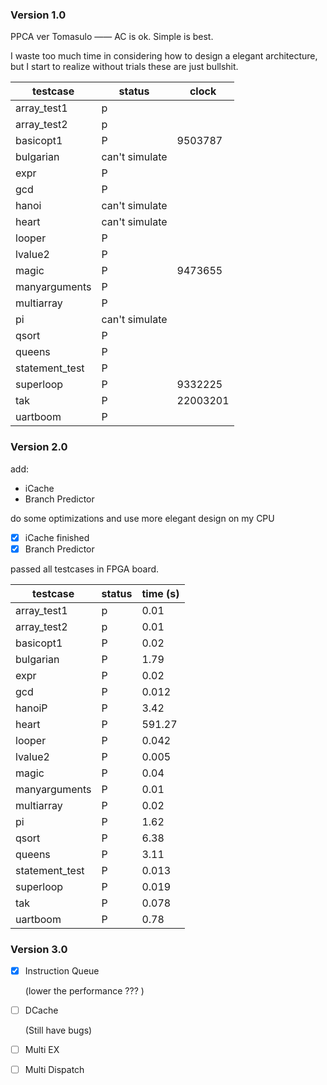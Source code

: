 ### Version 1.0

PPCA ver Tomasulo —— AC is ok. Simple is best.

I waste too much time in considering how to design a elegant architecture, but I start to realize without trials these are just bullshit.


| testcase       | status         | clock    |
| -------------- | -------------- | -------- |
| array_test1    | p              |          |
| array_test2    | p              |          |
| basicopt1      | P              | 9503787  |
| bulgarian      | can't simulate |          |
| expr           | P              |          |
| gcd            | P              |          |
| hanoi          | can't simulate |          |
| heart          | can't simulate |          |
| looper         | P              |          |
| lvalue2        | P              |          |
| magic          | P              | 9473655  |
| manyarguments  | P              |          |
| multiarray     | P              |          |
| pi             | can't simulate |          |
| qsort          | P              |          |
| queens         | P              |          |
| statement_test | P              |          |
| superloop      | P              | 9332225  |
| tak            | P              | 22003201 |
| uartboom       | P              |          |



### Version 2.0

add:

- iCache
- Branch Predictor

do some optimizations and use more elegant design on my CPU

- [x] iCache finished
- [x] Branch Predictor

passed all testcases in FPGA board.

| testcase       | status | time (s) |
| -------------- | ------ | -------- |
| array_test1    | p      | 0.01     |
| array_test2    | p      | 0.01     |
| basicopt1      | P      | 0.02     |
| bulgarian      | P      | 1.79     |
| expr           | P      | 0.02     |
| gcd            | P      | 0.012    |
| hanoiP         | P      | 3.42     |
| heart          | P      | 591.27   |
| looper         | P      | 0.042    |
| lvalue2        | P      | 0.005    |
| magic          | P      | 0.04     |
| manyarguments  | P      | 0.01     |
| multiarray     | P      | 0.02     |
| pi             | P      | 1.62     |
| qsort          | P      | 6.38     |
| queens         | P      | 3.11     |
| statement_test | P      | 0.013    |
| superloop      | P      | 0.019    |
| tak            | P      | 0.078    |
| uartboom       | P      | 0.78     |



### Version 3.0

- [x] Instruction Queue

  (lower the performance ??? )

- [ ] DCache

  (Still have bugs)

- [ ] Multi EX

- [ ] Multi Dispatch